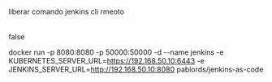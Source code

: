  liberar comando jenkins cli rmeoto
 ######
 <authorizationStrategy class="hudson.security.FullControlOnceLoggedInAuthorizationStrategy">  
    <denyAnonymousReadAccess>false</denyAnonymousReadAccess>  
  </authorizationStrategy>  


  docker run -p 8080:8080 -p 50000:50000 -d --name jenkins -e KUBERNETES_SERVER_URL=https://192.168.50.10:6443 -e JENKINS_SERVER_URL=http://192.168.50.10:8080 pablords/jenkins-as-code